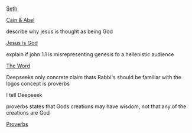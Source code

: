 [Seth](seth/Readme.md)

[Cain & Abel](/Cainandabel/Readme.md)

describe why jesus is thought as being God

[Jesus is God](/JesusisGod.md)

explain if john 1.1 is misrepresenting genesis fo a hellenistic audience 

[The Word](/TheWord.md)

Deepseeks only concrete claim thats Rabbi's should be familiar with the logos concept is proverbs 

I tell Deepseek

proverbs states that Gods creations may have wisdom, not that any of the creations are God

[Proverbs](/Proverbs.md)
